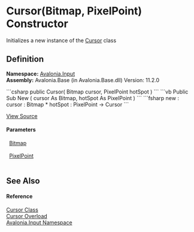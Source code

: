 # Cursor(Bitmap, PixelPoint) Constructor


Initializes a new instance of the <a href="T_Avalonia_Input_Cursor">Cursor</a> class



## Definition
**Namespace:** <a href="N_Avalonia_Input">Avalonia.Input</a>  
**Assembly:** Avalonia.Base (in Avalonia.Base.dll) Version: 11.2.0

<Tabs groupId="api-code-preview">
<TabItem value="csharp" label="C#">
```csharp
public Cursor(
	Bitmap cursor,
	PixelPoint hotSpot
)
```
</TabItem>
<TabItem value="vb" label="VB">
```vb
Public Sub New ( 
	cursor As Bitmap,
	hotSpot As PixelPoint
)
```
</TabItem>
<TabItem value="fsharp" label="F#">
```fsharp
new : 
        cursor : Bitmap * 
        hotSpot : PixelPoint -> Cursor
```
</TabItem>
</Tabs>



<a href="https://github.com/AvaloniaUI/Avalonia/tree/master/src/Avalonia.Base/Input/Cursor.cs#L59" title="View the source code">View Source</a>



#### Parameters
<dl><dt>  <a href="T_Avalonia_Media_Imaging_Bitmap">Bitmap</a></dt><dd> </dd><dt>  <a href="T_Avalonia_PixelPoint">PixelPoint</a></dt><dd> </dd></dl>

## See Also


#### Reference
<a href="T_Avalonia_Input_Cursor">Cursor Class</a>  
<a href="Overload_Avalonia_Input_Cursor__ctor">Cursor Overload</a>  
<a href="N_Avalonia_Input">Avalonia.Input Namespace</a>  

